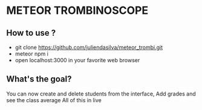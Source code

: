 # METEOR TROMBINOSCOPE

## How to use ? 
- git clone https://github.com/juliendasilva/meteor_trombi.git
- meteor npm i
- open localhost:3000 in your favorite web browser

## What's the goal? 
You can now create and delete students from the interface, Add grades and see the class average
All of this in live